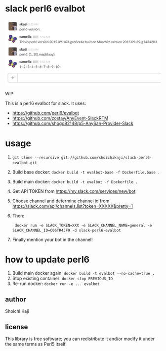 # slack perl6 evalbot

![](misc/screenshot.png)

WIP

This is a perl6 evalbot for slack. It uses:

* https://github.com/perl6/evalbot
* https://github.com/zostay/AnyEvent-SlackRTM
* https://github.com/shogo82148/p5-AnySan-Provider-Slack

# usage

1. `git clone --recursive git://github.com/shoichikaji/slack-perl6-evalbot.git`
2. Build base docker: `docker build -t evalbot-base -f Dockerfile.base .`
3. Build main docker: `docker build -t evalbot -f Dockerfile .`
4. Get API TOKEN from https://my.slack.com/services/new/bot
5. Choose channel and determine channel id from https://slack.com/api/channels.list?token=XXXXX&pretty=1
6. Then:

        docker run -e SLACK_TOKEN=XXX -e SLACK_CHANNEL_NAME=general -e SLACK_CHANNEL_ID=C06TR4JF9 -d slack-perl6-evalbot

7. Finally mention your bot in the channel!

# how to update perl6

1. Build main docker again: `docker build -t evalbot --no-cache=true .`
2. Stop existing container: `docker stop PREVIOUS_ID`
3. Re-run docker: `docker run -e ... evalbot`

## author

Shoichi Kaji

## license

This library is free software; you can redistribute it and/or modify it under the same terms as Perl5 itself.
